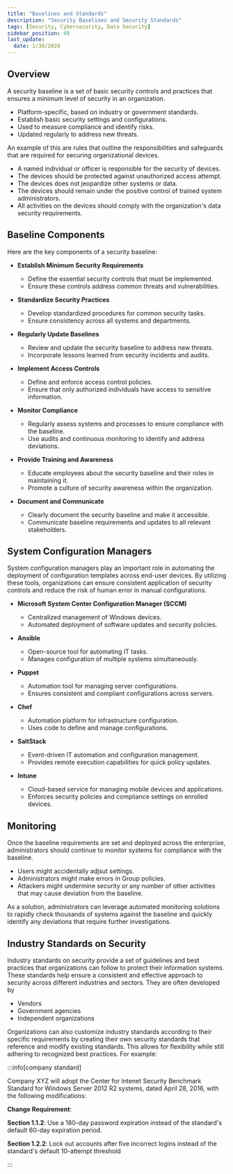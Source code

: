 ```yaml
---
title: "Baselines and Standards"
description: "Security Baselines and Security Standards"
tags: [Security, Cybersecurity, Data Security]
sidebar_position: 49
last_update:
  date: 1/30/2024
---
```


## Overview 

A security baseline is a set of basic security controls and practices that ensures a minimum level of security in an organization. 

- Platform-specific, based on industry or government standards.
- Establish basic security settings and configurations.
- Used to measure compliance and identify risks.
- Updated regularly to address new threats.

An example of this are rules that outline the responsibilities and safeguards that are required for securing organizational devices.

- A named individual or officer is responsible for the security of devices.
- The devices should be protected against unauthorized access attempt.
- The devices does not jeopardize other systems or data.
- The devices should remain under the positive control of trained system administrators.
- All activities on the devices should comply with the organization's data security requirements.

## Baseline Components

Here are the key components of a security baseline:

- **Establish Minimum Security Requirements**
  - Define the essential security controls that must be implemented.
  - Ensure these controls address common threats and vulnerabilities.

- **Standardize Security Practices**
  - Develop standardized procedures for common security tasks.
  - Ensure consistency across all systems and departments.

- **Regularly Update Baselines**
  - Review and update the security baseline to address new threats.
  - Incorporate lessons learned from security incidents and audits.

- **Implement Access Controls**
  - Define and enforce access control policies.
  - Ensure that only authorized individuals have access to sensitive information.

- **Monitor Compliance**
  - Regularly assess systems and processes to ensure compliance with the baseline.
  - Use audits and continuous monitoring to identify and address deviations.

- **Provide Training and Awareness**
  - Educate employees about the security baseline and their roles in maintaining it.
  - Promote a culture of security awareness within the organization.

- **Document and Communicate**
  - Clearly document the security baseline and make it accessible.
  - Communicate baseline requirements and updates to all relevant stakeholders.



## System Configuration Managers

System configuration managers play an important role in automating the deployment of configuration templates across end-user devices. By utilizing these tools, organizations can ensure consistent application of security controls and reduce the risk of human error in manual configurations.

- **Microsoft System Center Configuration Manager (SCCM)**
  - Centralized management of Windows devices.
  - Automated deployment of software updates and security policies.
  
- **Ansible**
  - Open-source tool for automating IT tasks.
  - Manages configuration of multiple systems simultaneously.

- **Puppet**
  - Automation tool for managing server configurations.
  - Ensures consistent and compliant configurations across servers.

- **Chef**
  - Automation platform for infrastructure configuration.
  - Uses code to define and manage configurations.

- **SaltStack**
  - Event-driven IT automation and configuration management.
  - Provides remote execution capabilities for quick policy updates.

- **Intune**
  - Cloud-based service for managing mobile devices and applications.
  - Enforces security policies and compliance settings on enrolled devices.


## Monitoring 

Once the baseline requirements are set and deployed across the enterprise, administrators should continue to monitor systems for compliance with the baseline.

- Users might accidentally adjsut settings.
- Administrators might make errors in Group policies.
- Attackers might undermine security or any number of other activities that may cause deviation from the baseline.

As a solution, administrators can leverage automated monitoring solutions to rapidly check thousands of systems against the baseline and quickly identify any deviations that require further investigations.

## Industry Standards on Security

Industry standards on security provide a set of guidelines and best practices that organizations can follow to protect their information systems. These standards help ensure a consistent and effective approach to security across different industries and sectors. They are often developed by 

- Vendors 
- Government agencies
- Independent organizations

Organizations can also customize industry standards according to their specific requirements by creating their own security standards that reference and modify existing standards. This allows for flexibility while still adhering to recognized best practices. For example:


:::info[company standard]

Company XYZ will adopt the Center for Intenet Security Benchmark Standard for Windows Server 2012 R2 systems, dated April 28, 2016, with the following modifications:

**Change Requirement**:
    
**Section 1.1.2**: Use a 180-day password expiration instead of the standard's default 60-day expiration period.

**Section 1.2.2**: Lock out accounts after five incorrect logins instead of the standard's default 10-attempt threshold

:::


